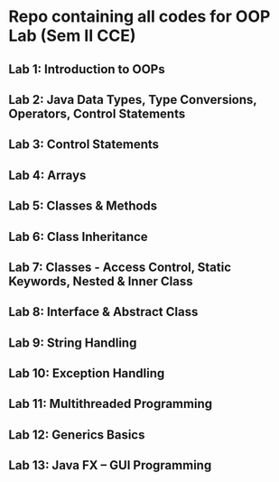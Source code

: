 # Repo containing all codes for OOP Lab (Sem II CCE)

## Lab 1: Introduction to OOPs
## Lab 2: Java Data Types, Type Conversions, Operators, Control Statements
## Lab 3: Control Statements
## Lab 4: Arrays
## Lab 5: Classes & Methods
## Lab 6: Class Inheritance
## Lab 7: Classes - Access Control, Static Keywords, Nested & Inner Class
## Lab 8: Interface & Abstract Class
## Lab 9: String Handling
## Lab 10: Exception Handling
## Lab 11: Multithreaded Programming
## Lab 12: Generics Basics
## Lab 13: Java FX – GUI Programming
